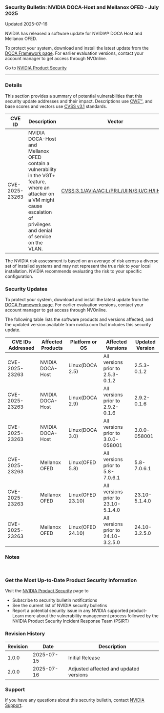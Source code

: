 ### Security Bulletin: NVIDIA DOCA-Host and Mellanox OFED - July 2025

Updated 2025-07-16

NVIDIA has released a software update for NVIDIA® DOCA Host and Mellanox OFED.<div>To protect your system, download and install the latest update from the <a href="https://developer.nvidia.com/doca-downloads">DOCA Framework page</a>.  For earlier evaluation versions, contact your account manager to get access through NVOnline.</div>

Go to [NVIDIA Product Security](https://www.nvidia.com/security/)

_______________________________________________________________________________________________________________________________________________

### Details

This section provides a summary of potential vulnerabilities that this security update addresses and their impact. Descriptions use [CWE™](https://cwe.mitre.org/), and base scores and vectors use [CVSS v3.1](https://www.first.org/cvss/specification-document) standards.

| **CVE ID** | **Description** | **Vector** | **Base Score** | **Severity** | **CWE** | **Impacts** |
| ---------- | ---------------- | ---------- | -------------- | ------------ | -------- | ------------ |
| CVE-2025-23263 | NVIDIA DOCA-Host and Mellanox OFED contain a vulnerability in the VGT+ feature, where an attacker on a VM might cause escalation of privileges and denial of service on the VLAN. | [CVSS:3.1/AV:A/AC:L/PR:L/UI:N/S:U/C:H/I:H/A:L](https://www.first.org/cvss/calculator/3.1#CVSS:3.1/AV:A/AC:L/PR:L/UI:N/S:U/C:H/I:H/A:L) | 7.6 | HIGH | [CWE-279](https://cwe.mitre.org/data/definitions/279.html) | Escalation of Privileges, Denial of Service |

The NVIDIA risk assessment is based on an average of risk across a diverse set of installed systems and may not represent the true risk to your local installation. NVIDIA recommends evaluating the risk to your specific configuration.

### Security Updates

To protect your system, download and install the latest update from the <a href="https://developer.nvidia.com/doca-downloads">DOCA Framework page</a>. For earlier evaluation versions, contact your account manager to get access through NVOnline.

The following table lists the software products and versions affected, and the updated version available from nvidia.com that includes this security update.

| **CVE IDs Addressed** | **Affected Products** | **Platform or OS** | **Affected Versions** | **Updated Version** |
| --------------------- | --------------------- | ----------------- | --------------------- | ------------------- |
| CVE-2025-23263 | NVIDIA DOCA-Host | Linux(DOCA 2.5) | All versions prior to 2.5.3-0.1.2 | 2.5.3-0.1.2 |
| CVE-2025-23263 | NVIDIA DOCA-Host | Linux(DOCA 2.9) | All versions prior to 2.9.2-0.1.6 | 2.9.2-0.1.6 |
| CVE-2025-23263 | NVIDIA DOCA-Host | Linux(DOCA 3.0) | All versions prior to 3.0.0-058001 | 3.0.0-058001 |
| CVE-2025-23263 | Mellanox OFED | Linux(OFED 5.8) | All versions prior to 5.8-7.0.6.1 | 5.8-7.0.6.1 |
| CVE-2025-23263 | Mellanox OFED | Linux(OFED 23.10) | All versions prior to 23.10-5.1.4.0 | 23.10-5.1.4.0 |
| CVE-2025-23263 | Mellanox OFED | Linux(OFED 24.10) | All versions prior to 24.10-3.2.5.0 | 24.10-3.2.5.0 |

### Notes

<br>



### Get the Most Up-to-Date Product Security Information

Visit the [NVIDIA Product Security](https://www.nvidia.com/security/) page to

- Subscribe to security bulletin notifications
- See the current list of NVIDIA security bulletins
- Report a potential security issue in any NVIDIA supported product- Learn more about the vulnerability management process followed by the NVIDIA Product Security Incident Response Team (PSIRT)
### Revision History

| **Revision** | **Date** | **Description** |
| ------------ | -------- | --------------- |
| 1.0.0 | 2025-07-15 | Initial Release |
| 2.0.0 | 2025-07-16 | Adjusted affected and updated versions |

### Support
If you have any questions about this security bulletin, contact [NVIDIA Support](https://www.nvidia.com/object/support.html).
